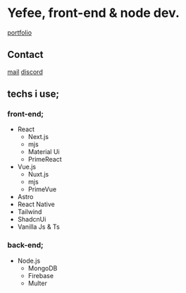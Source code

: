 # Yefee, front-end & node dev.
[portfolio](https://portfolio-yefee8.vercel.app/)

## Contact
[mail](mailto:findikliyavuzefe@gmail.com)
[discord](https://discord.com/users/420291800905940992)

## techs i use;

### front-end;
* React
  * Next.js
  * mjs
  * Material Ui
  * PrimeReact
* Vue.js
  * Nuxt.js
  * mjs
  * PrimeVue
* Astro
* React Native
* Tailwind
* ShadcnUi
* Vanilla Js & Ts

### back-end;
* Node.js
  * MongoDB
  * Firebase
  * Multer
